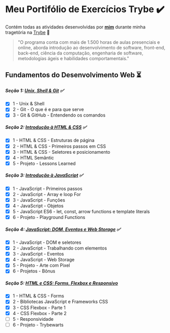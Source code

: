 # Meu Portifólio de Exercícios Trybe :heavy_check_mark:
Contém todas as atividades desenvolvidas por __[mim](https://www.linkedin.com/in/bryanadriel/)__ durante minha tragetória na [Trybe](https://www.betrybe.com/) :rocket:

>"O programa conta com mais de 1.500 horas de aulas presenciais e online, aborda introdução ao desenvolvimento de software, front-end, back-end, ciência da computação, engenharia de software, metodologias ágeis e habilidades comportamentais."

## Fundamentos do Desenvolvimento Web :hourglass_flowing_sand:

##### Seção 1: [Unix, Shell & Git](https://github.com/BryanGun/trybe-exercicios/tree/main/fundamentos/secao-1) :white_check_mark:
- [x] 1 - Unix & Shell 
- [x] 2 - Git - O que é e para que serve
- [x] 3 - Git & GitHub - Entendendo os comandos

##### Seção 2: [Introdução à HTML & CSS](https://github.com/BryanGun/trybe-exercicios/tree/main/fundamentos/secao-2-Introducao-a-HTML-%26-CSS) :white_check_mark:
- [x] 1 - HTML & CSS - Estruturas de página
- [x] 2 - HTML & CSS - Primeiros passos em CSS
- [x] 3 - HTML & CSS - Seletores e posicionamento
- [x] 4 - HTML Semântic
- [x] 5 - Projeto - Lessons Learned

##### Seção 3: [Introdução à JavaScript](https://github.com/BryanGun/trybe-exercicios/tree/main/fundamentos/secao-3-Introducao-a-javascript) :white_check_mark:
- [x] 1 - JavaScript - Primeiros passos
- [x] 2 - JavaScript - Array e loop For
- [x] 3 - JavaScript - Funções
- [x] 4 - JavaScript - Objetos
- [x] 5 - JavaScript ES6 - let, const, arrow functions e template literals
- [x] 6 - Projeto - Playground Functions

##### Seção 4: [JavaScript: DOM, Eventos e Web Storage](https://github.com/BryanGun/trybe-exercicios/tree/main/fundamentos/secao-4-JavaScript%3ADOM-Eventos-e-Web-Storage) :white_check_mark:
- [x] 1 - JavaScript - DOM e seletores
- [x] 2 - JavaScript - Trabalhando com elementos
- [x] 3 - JavaScript - Eventos
- [x] 4 - JavaScript - Web Storage
- [x] 5 - Projeto - Arte com Pixel
- [x] 6 - Projetos - Bônus

##### Seção 5: [HTML e CSS: Forms, Flexbox e Responsivo](https://github.com/BryanGun/trybe-exercicios/tree/main/fundamentos/secao-5-HTML-e-CSS%3AForms-Flexbox-e-Responsivo)
- [x] 1 - HTML & CSS - Forms
- [x] 2 - Bibliotecas JavaScript e Frameworks CSS
- [x] 3 - CSS Flexbox - Parte 1
- [x] 4 - CSS Flexbox - Parte 2
- [ ] 5 - Responsividade
- [ ] 6 - Projeto - Trybewarts
